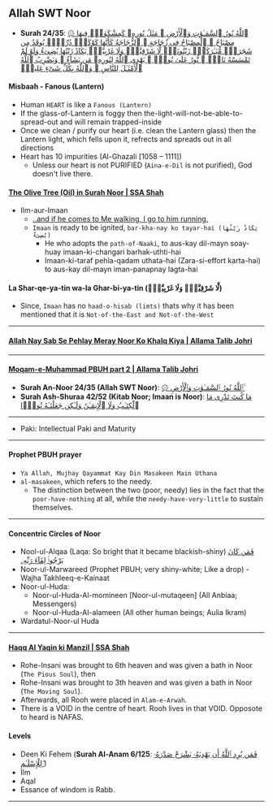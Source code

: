 ## Allah SWT Noor
* __Surah 24/35__: [۞ ٱللَّهُ نُورُ ٱلسَّمَـٰوَٰتِ وَٱلْأَرْضِ ۚ مَثَلُ نُورِهِۦ كَمِشْكَوٰةٍۢ فِيهَا مِصْبَاحٌ ۖ ٱلْمِصْبَاحُ فِى زُجَاجَةٍ ۖ ٱلزُّجَاجَةُ كَأَنَّهَا كَوْكَبٌۭ دُرِّىٌّۭ يُوقَدُ مِن شَجَرَةٍۢ مُّبَـٰرَكَةٍۢ زَيْتُونَةٍۢ لَّا شَرْقِيَّةٍۢ وَلَا غَرْبِيَّةٍۢ يَكَادُ زَيْتُهَا يُضِىٓءُ وَلَوْ لَمْ تَمْسَسْهُ نَارٌۭ ۚ نُّورٌ عَلَىٰ نُورٍۢ ۗ يَهْدِى ٱللَّهُ لِنُورِهِۦ مَن يَشَآءُ ۚ وَيَضْرِبُ ٱللَّهُ ٱلْأَمْثَـٰلَ لِلنَّاسِ ۗ وَٱللَّهُ بِكُلِّ شَىْءٍ عَلِيمٌۭ](https://quran.com/24/35)

#### Misbaah - Fanous (Lantern)
* Human `HEART` is like a `Fanous (Lantern)`
* If the glass-of-Lantern is foggy then the-light-will-not-be-able-to-spread-out and will remain trapped-inside
* Once we clean / purify our heart (i.e. clean the Lantern glass) then the Lantern light, which fells upon it, refrects and spreads out in all directions
* Heart has 10 impurities (Al-Ghazali [1058 – 1111])
   * Unless our heart is not PURIFIED (`Aina-e-Dil` is not purified), God doesn't live there.

#### [The Olive Tree (Oil) in Surah Noor | SSA Shah](https://www.youtube.com/shorts/KQq1DEkEf3g)
* Ilm-aur-Imaan
   * [..and if he comes to Me walking, I go to him running.](https://sunnah.com/bukhari/97/34)
   * `Imaan` is ready to be ignited, `bar-kha-nay ko tayar-hai (يَكَادُ زَيْتُهَا يُضِىٓءُ)`
      * He who adopts the `path-of-Naaki`, to aus-kay dil-mayn soay-huay imaan-ki-changari barhak-uthti-hai 
      * Imaan-ki-taraf pehla-qadam uthata-hai (Zara-si-effort karta-hai) to aus-kay dil-mayn iman-panapnay lagta-hai

#### La Shar-qe-ya-tin wa-la Ghar-bi-ya-tin (لَّا شَرْقِيَّةٍۢ وَلَا غَرْبِيَّةٍۢ)
* Since, `Imaan` has no `haad-o-hisab (limts)` thats why it has been mentioned that it is `Not-of-the-East and Not-of-the-West`

***

#### [Allah Nay Sab Se Pehlay Meray Noor Ko Khalq Kiya | Allama Talib Johri](https://www.youtube.com/watch?v=BXBrWY_3b8g&t=2s)

***

#### [Moqam-e-Muhammad PBUH part 2 | Allama Talib Johri](https://www.youtube.com/watch?v=QWw9uu054L0&t=1s)
* __Surah An-Noor 24/35 (Allah SWT Noor)__: [۞ ٱللَّهُ نُورُ ٱلسَّمَـٰوَٰتِ وَٱلْأَرْضِ ۚ](https://quran.com/24/35)
* __Surah Ash-Shuraa 42/52 (Kitab Noor; Imaan is Noor)__: [مَا كُنتَ تَدْرِى مَا ٱلْكِتَـٰبُ وَلَا ٱلْإِيمَـٰنُ وَلَـٰكِن جَعَلْنَـٰهُ نُورًۭا](https://quran.com/42/52)

***

* Paki: Intellectual Paki and Maturity

***

#### Prophet PBUH prayer
* `Ya Allah, Mujhay Qayammat Kay Din Masakeen Main Uthana`
* `al-masakeen`, which refers to the needy. 
  * The distinction between the two (poor, needy) lies in the fact that the `poor-have-nothing` at all, while the `needy-have-very-little` to sustain themselves.

***

#### Concentric Circles of Noor
* Nool-ul-Alqaa (Laqa: So bright that it became blackish-shiny) [فَمَن كَانَ يَرْجُوا۟ لِقَآءَ رَبِّهِۦ](https://quranwbw.com/18/110)
* Noor-ul-Marwareed (Prophet PBUH; very shiny-white; Like a drop) - Wajha Takhleeq-e-Kainaat
* Noor-ul-Huda:
  * Noor-ul-Huda-Al-momineen [Noor-ul-mutaqeen] (All Anbiaa; Messengers)
  * Noor-ul-Huda-Al-alameen (All other human beings; Aulia Ikram)
* Wardatul-Noor-ul Huda

***

#### [Haqq Al Yaqin ki Manzil | SSA Shah](https://www.youtube.com/watch?v=H3YP83cN4F4)
* Rohe-Insani was brought to 6th heaven and was given a bath in Noor (`The Pious Soul`), then
* Rohe-Insani was brought to 3th heaven and was given a bath in Noor (`The Moving Soul`).
* Afterwards, all Rooh were placed in `Alam-e-Arwah`.
* There is a VOID in the centre of heart. Rooh lives in that VOID. Opposote to heard is NAFAS.

#### Levels
* Deen Ki Fehem (__Surah Al-Anam 6/125__: [فَمَن يُرِدِ ٱللَّهُ أَن يَهْدِيَهُۥ يَشْرَحْ صَدْرَهُۥ لِلْإِسْلَـٰمِ ۖ]())
* Ilm
* Aqal
* Essance of windom is Rabb.

***
